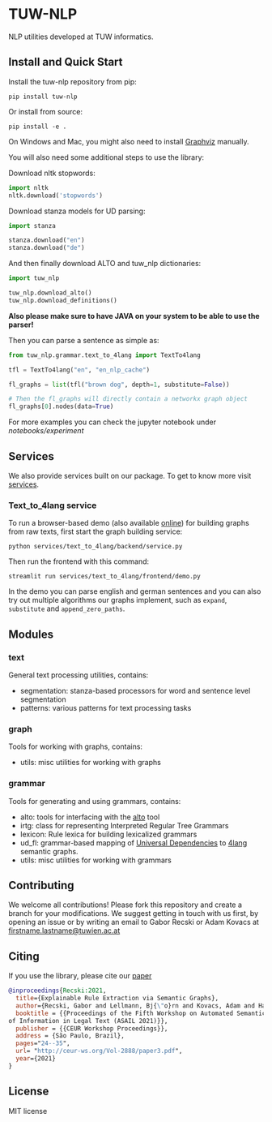 # TUW-NLP

NLP utilities developed at TUW informatics. 

## Install and Quick Start
Install the tuw-nlp repository from pip:

```
pip install tuw-nlp
```

Or install from source:
```
pip install -e .
```

On Windows and Mac, you might also need to install [Graphviz](https://graphviz.org/download/) manually.

You will also need some additional steps to use the library:

Download nltk stopwords:

```python
import nltk
nltk.download('stopwords')
```

Download stanza models for UD parsing:

```python
import stanza

stanza.download("en")
stanza.download("de")
```

And then finally download ALTO and tuw_nlp dictionaries:
```python
import tuw_nlp

tuw_nlp.download_alto()
tuw_nlp.download_definitions()
```

__Also please make sure to have JAVA on your system to be able to use the parser!__

Then you can parse a sentence as simple as:

```python
from tuw_nlp.grammar.text_to_4lang import TextTo4lang

tfl = TextTo4lang("en", "en_nlp_cache")

fl_graphs = list(tfl("brown dog", depth=1, substitute=False))

# Then the fl_graphs will directly contain a networkx graph object
fl_graphs[0].nodes(data=True)

```
For more examples you can check the jupyter notebook under *notebooks/experiment*

## Services

We also provide services built on our package. To get to know more visit [services](services).

### Text_to_4lang service

To run a browser-based demo (also available [online](https://ir-group.ec.tuwien.ac.at/fourlang)) for building graphs from raw texts, first start the graph building service:

```
python services/text_to_4lang/backend/service.py
```

Then run the frontend with this command:

```
streamlit run services/text_to_4lang/frontend/demo.py
```

In the demo you can parse english and german sentences and you can also try out multiple algorithms our graphs implement, such as `expand`, `substitute` and `append_zero_paths`.

## Modules

### text 

General text processing utilities, contains:
- segmentation: stanza-based processors for word and sentence level segmentation
- patterns: various patterns for text processing tasks 

### graph
Tools for working with graphs, contains:
- utils: misc utilities for working with graphs

### grammar
Tools for generating and using grammars, contains:
- alto: tools for interfacing with the [alto](https://github.com/coli-saar/alto) tool
- irtg: class for representing Interpreted Regular Tree Grammars
- lexicon: Rule lexica for building lexicalized grammars
- ud_fl: grammar-based mapping of [Universal Dependencies](https://universaldependencies.org/) to [4lang](https://github.com/kornai/4lang) semantic graphs.
- utils: misc utilities for working with grammars

## Contributing

We welcome all contributions! Please fork this repository and create a branch for your modifications. We suggest getting in touch with us first, by opening an issue or by writing an email to Gabor Recski or Adam Kovacs at firstname.lastname@tuwien.ac.at

## Citing

If you use the library, please cite our [paper](http://ceur-ws.org/Vol-2888/paper3.pdf)

```bib
@inproceedings{Recski:2021,
  title={Explainable Rule Extraction via Semantic Graphs},
  author={Recski, Gabor and Lellmann, Bj{\"o}rn and Kovacs, Adam and Hanbury, Allan},
  booktitle = {{Proceedings of the Fifth Workshop on Automated Semantic Analysis
of Information in Legal Text (ASAIL 2021)}},
  publisher = {{CEUR Workshop Proceedings}},
  address = {São Paulo, Brazil},
  pages="24--35",
  url= "http://ceur-ws.org/Vol-2888/paper3.pdf",
  year={2021}
}
```

## License 

MIT license
